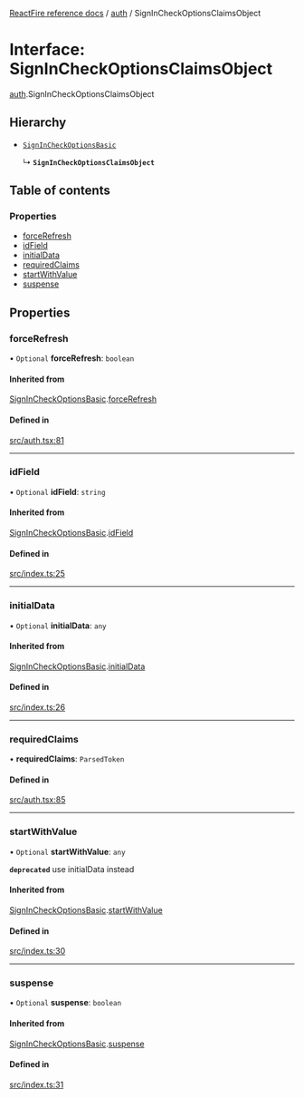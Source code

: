 [ReactFire reference docs](../README.md) / [auth](../modules/auth.md) / SignInCheckOptionsClaimsObject

# Interface: SignInCheckOptionsClaimsObject

[auth](../modules/auth.md).SignInCheckOptionsClaimsObject

## Hierarchy

- [`SignInCheckOptionsBasic`](auth.SignInCheckOptionsBasic.md)

  ↳ **`SignInCheckOptionsClaimsObject`**

## Table of contents

### Properties

- [forceRefresh](auth.SignInCheckOptionsClaimsObject.md#forcerefresh)
- [idField](auth.SignInCheckOptionsClaimsObject.md#idfield)
- [initialData](auth.SignInCheckOptionsClaimsObject.md#initialdata)
- [requiredClaims](auth.SignInCheckOptionsClaimsObject.md#requiredclaims)
- [startWithValue](auth.SignInCheckOptionsClaimsObject.md#startwithvalue)
- [suspense](auth.SignInCheckOptionsClaimsObject.md#suspense)

## Properties

### forceRefresh

• `Optional` **forceRefresh**: `boolean`

#### Inherited from

[SignInCheckOptionsBasic](auth.SignInCheckOptionsBasic.md).[forceRefresh](auth.SignInCheckOptionsBasic.md#forcerefresh)

#### Defined in

[src/auth.tsx:81](https://github.com/FirebaseExtended/reactfire/blob/main/src/auth.tsx#L81)

___

### idField

• `Optional` **idField**: `string`

#### Inherited from

[SignInCheckOptionsBasic](auth.SignInCheckOptionsBasic.md).[idField](auth.SignInCheckOptionsBasic.md#idfield)

#### Defined in

[src/index.ts:25](https://github.com/FirebaseExtended/reactfire/blob/main/src/index.ts#L25)

___

### initialData

• `Optional` **initialData**: `any`

#### Inherited from

[SignInCheckOptionsBasic](auth.SignInCheckOptionsBasic.md).[initialData](auth.SignInCheckOptionsBasic.md#initialdata)

#### Defined in

[src/index.ts:26](https://github.com/FirebaseExtended/reactfire/blob/main/src/index.ts#L26)

___

### requiredClaims

• **requiredClaims**: `ParsedToken`

#### Defined in

[src/auth.tsx:85](https://github.com/FirebaseExtended/reactfire/blob/main/src/auth.tsx#L85)

___

### startWithValue

• `Optional` **startWithValue**: `any`

**`deprecated`** use initialData instead

#### Inherited from

[SignInCheckOptionsBasic](auth.SignInCheckOptionsBasic.md).[startWithValue](auth.SignInCheckOptionsBasic.md#startwithvalue)

#### Defined in

[src/index.ts:30](https://github.com/FirebaseExtended/reactfire/blob/main/src/index.ts#L30)

___

### suspense

• `Optional` **suspense**: `boolean`

#### Inherited from

[SignInCheckOptionsBasic](auth.SignInCheckOptionsBasic.md).[suspense](auth.SignInCheckOptionsBasic.md#suspense)

#### Defined in

[src/index.ts:31](https://github.com/FirebaseExtended/reactfire/blob/main/src/index.ts#L31)
